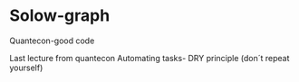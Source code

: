 # Solow-graph
Quantecon-good code

Last lecture from quantecon
Automating tasks- DRY principle (don´t repeat yourself)
